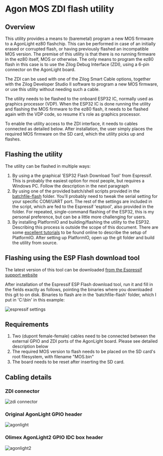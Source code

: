 # Agon MOS ZDI flash utility
## Overview
This utility provides a means to (baremetal) program a new MOS firmware to a AgonLight ez80 flashchip. This can be performed in case of an initially erased or corrupted flash, or having previously flashed an incompatible MOS version.
The premise of this utility is that there is no running firmware in the ez80 itself, MOS or otherwise. The only means to program the ez80 flash in this case is to use the Zilog Debug Interface (ZDI), using a 6-pin connector on the AgonLight board.

The ZDI can be used with one of the Zilog Smart Cable options, together with the Zilog Developer Studio II software to program a new MOS firmware, or use this utility without needing such a cable.

The utility needs to be flashed to the onboard ESP32 IC, normally used as graphics processor (VDP). When the ESP32 IC is done running the utility and flashing the MOS firmware to the ez80 flash, it needs to be flashed again with the VDP code, so resume it's role as graphics processor.

To enable the utility access to the ZDI interface, it needs to cables connected as detailed below. After installation, the user simply places the required MOS firmware on the SD card, which the utility picks up and flashes.

## Flashing the utility
The utility can be flashed in multiple ways:
1. By using a the graphical 'ESP32 Flash Download Tool' from Espressif. This is probably the easiest option for most people, but requires a Windows PC. Follow the description in the next paragraph
2. By using one of the provided batch/shell scripts provided in the [batchfile-flash](https://github.com/envenomator/agon-vdpflash/tree/master/batchfile-flash) folder. You'll probably need to tweak the serial setting for your specific COM/UART port. The rest of the settings are included in the script, which are fed to the Espressif 'esptool', also provided in the folder. For repeated, single-command flashing of the ESP32, this is my personal preference, but can be a little more challenging for users.
3. By installing PlatformIO and building/flashing the utility to the ESP32. Describing this process is outside the scope of this document. There are some [excellent tutorials](https://randomnerdtutorials.com/vs-code-platformio-ide-esp32-esp8266-arduino/) to be found online to describe the setup of PlatformIO. After setting up PlatformIO, open up the git folder and build the utility from source.

## Flashing using the ESP Flash download tool
The latest version of this tool can be downloaded [from the Espressif support website](https://www.espressif.com/en/support/download/other-tools?keys=&field_type_tid%5B%5D=13)

After installation of the Espressif ESP Flash download tool, run it and fill in the fields exactly as follows, pointing the binaries where you downloaded this git to on disk. Binaries to flash are in the 'batchfile-flash' folder, which I put in 'C:\bin' in this example:

![espressif settings](https://github.com/envenomator/agon-vdpflash/tree/master/media/esp32flash.PNG)

## Requirements
1. Two (dupont female-female) cables need to be connected between the external GPIO and ZDI ports of the AgonLight board. Please see detailed description below
2. The required MOS version to flash needs to be placed on the SD card's root filesystem, with filename "MOS.bin"
3. The board needs to be reset after inserting the SD card.

## Cabling details
### ZDI connector
![zdi connector](https://github.com/envenomator/agon-vdpflash/tree/master/media/zdi.png)

### Original AgonLight GPIO header
![agonlight](https://github.com/envenomator/agon-vdpflash/tree/master/media/originalagonlight.png)

### Olimex AgonLight2 GPIO IDC box header
![agonlight2](https://github.com/envenomator/agon-vdpflash/tree/master/media/olimexagonlight2.png)

